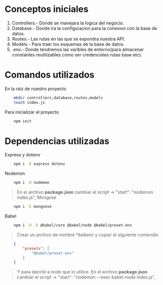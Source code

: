 # Conceptos iniciales
1. Controllers.- Donde se manejara la logica del negocio.
2. Database.- Donde ira la configuracion para la conexion con la base de datos.
3. Routes.- Las rutas en las que se expondra nuestra API.
4. Models.- Para traer los esquemas de la base de datos.
5. .env.- Donde tendremos las varibles de entorno(para almacenar constantes reutilizables como ser credenciales rutas base etc).

# Comandos utilizados

En la raiz de nuestro proyecto
```bash
    mkdir controllers,database,routes,models 
    touch index.js
```

Para inicializar el proyecto
```bash
    npm init
```

# Dependencias utilizadas
Express y dotenv
```bash
    npm i -E express dotenv
```
Nodemon
```bash
    npm i -D nodemon
```
> En el archivo **package.json** cambiar el script -> "start": "nodemon index.js",
Mongose
```bash
    npm i -E mongoose
```
Babel
```bash
    npm i -D -E @babel/core @babel/node @babel/preset-env
```
> Crear un archivo de nombre **babelrc* y copiar el siguiente contenido
```json
    {
        "presets": [
            "@babel/preset-env"
        ]
    }
```
> Y para decirle a node que lo utilice. En el archivo **package.json** cambiar el script -> "start": "nodemon --exec babel-node index.js",